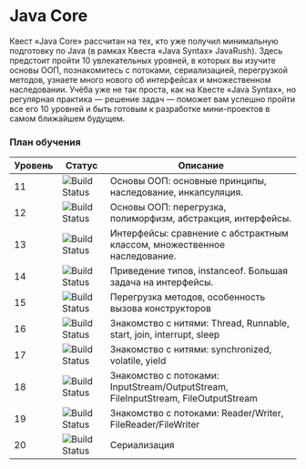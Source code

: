 
# Java Core

Квест «Java Core» рассчитан на тех, кто уже получил минимальную подготовку по Java (в рамках Квеста «Java Syntax» JavaRush). Здесь предстоит пройти 10 увлекательных уровней, в которых вы изучите основы ООП, познакомитесь с потоками, сериализацией, перегрузкой методов, узнаете много нового об интерфейсах и множественном наследовании. Учёба уже не так проста, как на Квесте «Java Syntax», но регулярная практика — решение задач — поможет вам успешно пройти все его 10 уровней и быть готовым к разработке мини-проектов в самом ближайшем будущем.

### План обучения


| Уровень | Статус | Описание|
| ------ | ------ | ------ |
| 11 |![Build Status](https://img.shields.io/static/v1?label=Выполнено&message=100%&color=<COLOR>) | Основы ООП: основные принципы, наследование, инкапсуляция. |
| 12 |![Build Status](https://img.shields.io/static/v1?label=Выполнено&message=100%&color=<COLOR>) | Основы ООП: перегрузка, полиморфизм, абстракция, интерфейсы. |
| 13 |![Build Status](https://img.shields.io/static/v1?label=Выполнено&message=100%&color=<COLOR>) | Интерфейсы: сравнение с абстрактным классом, множественное наследование. |
| 14 |![Build Status](https://img.shields.io/static/v1?label=Выполнено&message=100%&color=<COLOR>) | Приведение типов, instanceof. Большая задача на интерфейсы. |
| 15 |![Build Status](https://img.shields.io/static/v1?label=Выполнено&message=100%&color=<COLOR>) | Перегрузка методов, особенность вызова конструкторов |
| 16 |![Build Status](https://img.shields.io/static/v1?label=Выполнено&message=100%&color=<COLOR>) |  Знакомство с нитями: Thread, Runnable, start, join, interrupt, sleep |
| 17 |![Build Status](https://img.shields.io/static/v1?label=Выполнено&message=100%&color=<COLOR>) | Знакомство с нитями: synchronized, volatile, yield |
| 18 |![Build Status](https://img.shields.io/static/v1?label=Выполнено&message=100%&color=<COLOR>) | Знакомство с потоками: InputStream/OutputStream, FileInputStream, FileOutputStream |
| 19 |![Build Status](https://img.shields.io/static/v1?label=Выполнено&message=100%&color=<COLOR>) | Знакомство с потоками: Reader/Writer, FileReader/FileWriter |
| 20 |![Build Status](https://img.shields.io/static/v1?label=Выполнено&message=100%&color=<COLOR>) | Сериализация |


